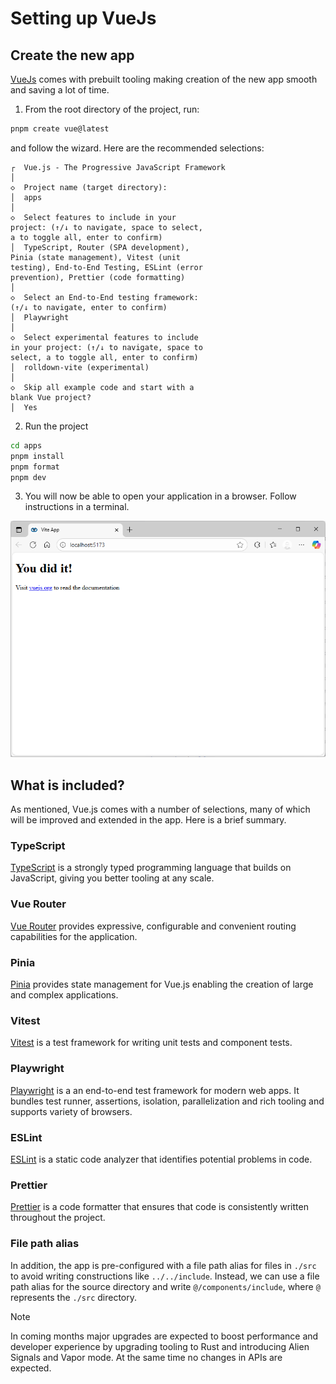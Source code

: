 # Setting up VueJs

## Create the new app

[VueJs](https://vuejs.org/) comes with prebuilt tooling making creation of the new app smooth and saving a lot of time.

1. From the root directory of the project, run:

```bash
pnpm create vue@latest
```

and follow the wizard. Here are the recommended selections:

```
┌  Vue.js - The Progressive JavaScript Framework
│
◇  Project name (target directory):
│  apps
│
◇  Select features to include in your       
project: (↑/↓ to navigate, space to select, 
a to toggle all, enter to confirm)
│  TypeScript, Router (SPA development),    
Pinia (state management), Vitest (unit      
testing), End-to-End Testing, ESLint (error 
prevention), Prettier (code formatting)     
│
◇  Select an End-to-End testing framework:  
(↑/↓ to navigate, enter to confirm)
│  Playwright
│
◇  Select experimental features to include  
in your project: (↑/↓ to navigate, space to 
select, a to toggle all, enter to confirm)  
│  rolldown-vite (experimental)
│
◇  Skip all example code and start with a   
blank Vue project?
│  Yes

```

2. Run the project

```bash
cd apps
pnpm install
pnpm format
pnpm dev
```

3. You will now be able to open your application in a browser. Follow instructions in a terminal.

![Vue + Vite Web Application in Typescript](./setting-up-vuejs.png)

## What is included?

As mentioned, Vue.js comes with a number of selections, many of which will be improved and extended in the app. Here is a brief summary.

### TypeScript

[TypeScript](https://www.typescriptlang.org/) is a strongly typed programming language that builds on JavaScript, giving you better tooling at any scale.

### Vue Router

[Vue Router](https://router.vuejs.org/) provides expressive, configurable and convenient routing capabilities for the application.

### Pinia

[Pinia](https://pinia.vuejs.org/) provides state management for Vue.js enabling the creation of large and complex applications.

### Vitest

[Vitest](https://vitest.dev/) is a test framework for writing unit tests and component tests.

### Playwright

[Playwright](https://playwright.dev/) is a an end-to-end test framework for modern web apps. It bundles test runner, assertions, isolation, parallelization and rich tooling and supports variety of browsers.

### ESLint

[ESLint](https://eslint.org/) is a static code analyzer that identifies potential problems in code.

### Prettier

[Prettier](https://prettier.io/) is a code formatter that ensures that code is consistently written throughout the project.

### File path alias

In addition, the app is pre-configured with a file path alias for files in `./src` to avoid writing constructions like `../../include`. Instead, we can use a file path alias for the source directory and write `@/components/include`, where `@` represents the `./src` directory.

> [!NOTE]
> In coming months major upgrades are expected to boost performance and developer experience by upgrading tooling to Rust and introducing Alien Signals and Vapor mode. At the same time no changes in APIs are expected.
